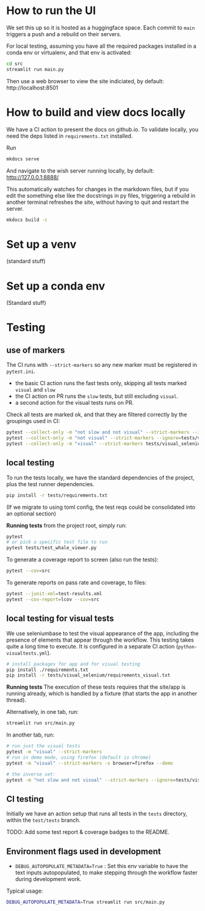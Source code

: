 # How to run the UI

We set this up so it is hosted as a huggingface space. Each commit to `main` triggers a push and a rebuild on their servers.

For local testing, assuming you have all the required packages installed in a
conda env or virtualenv, and that env is activated:

```bash
cd src
streamlit run main.py
```
Then use a web browser to view the site indiciated, by default: http://localhost:8501

# How to build and view docs locally

We have a CI action to present the docs on github.io. 
To validate locally, you need the deps listed in `requirements.txt` installed. 

Run
```bash
mkdocs serve
```

And navigate to the wish server running locally, by default: http://127.0.0.1:8888/

This automatically watches for changes in the markdown files, but if you edit the 
something else like the docstrings in py files, triggering a rebuild in another terminal
refreshes the site, without having to quit and restart the server.

```bash
mkdocs build -c
```



# Set up a venv

(standard stuff)

# Set up a conda env

(Standard stuff)


# Testing

## use of markers

The CI runs with `--strict-markers` so any new marker must be registered in
`pytest.ini`. 

- the basic CI action runs the fast tests only, skipping all tests marked
  `visual` and `slow`
- the CI action on PR runs the `slow` tests, but still excluding `visual`. 
- a second action for the visual tests runs on PR.

Check all tests are marked ok, and that they are filtered correctly by the 
groupings used in CI:
```bash
pytest --collect-only -m "not slow and not visual" --strict-markers --ignore=tests/visual_selenium
pytest --collect-only -m "not visual" --strict-markers --ignore=tests/visual_selenium
pytest --collect-only -m "visual" --strict-markers tests/visual_selenium/ -s --demo
```



## local testing
To run the tests locally, we have the standard dependencies of the project, plus the test runner dependencies. 

```bash
pip install -r tests/requirements.txt
```

(If we migrate to using toml config, the test reqs could be consolidated into an optional section)


**Running tests**
from the project root, simply run:

```bash
pytest
# or pick a specific test file to run
pytest tests/test_whale_viewer.py
```

To generate a coverage report to screen (also run the tests):
```bash
pytest --cov=src 
```

To generate reports on pass rate and coverage, to files:
```bash
pytest --junit-xml=test-results.xml
pytest --cov-report=lcov --cov=src
```

## local testing for visual tests 

We use seleniumbase to test the visual appearance of the app, including the
presence of elements that appear through the workflow.  This testing takes quite
a long time to execute. It is configured in a separate CI action
(`python-visualtests.yml`).

```bash
# install packages for app and for visual testing
pip install ./requirements.txt
pip install -r tests/visual_selenium/requirements_visual.txt
```

**Running tests**
The execution of these tests requires that the site/app is running already, which
is handled by a fixture (that starts the app in another thread).

Alternatively, in one tab, run: 
```bash
streamlit run src/main.py
```

In another tab, run:
```bash
# run just the visual tests
pytest -m "visual" --strict-markers
# run in demo mode, using firefox (default is chrome)
pytest -m "visual" --strict-markers -s browser=firefox --demo

# the inverse set:
pytest -m "not slow and not visual" --strict-markers --ignore=tests/visual_selenium

```



## CI testing

Initially we have an action setup that runs all tests in the `tests` directory, within the `test/tests` branch.

TODO: Add some test report & coverage badges to the README.


## Environment flags used in development 

- `DEBUG_AUTOPOPULATE_METADATA=True` : Set this env variable to have the text
  inputs autopopulated, to make stepping through the workflow faster during
  development work.

Typical usage:

```bash
DEBUG_AUTOPOPULATE_METADATA=True streamlit run src/main.py
```

